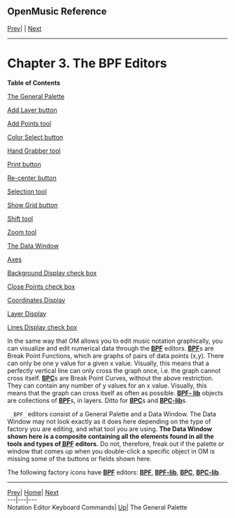 OpenMusic Reference  
---  
[Prev](editors.notation.commands)| | [Next](x24938)  
  
* * *

# Chapter 3. The BPF Editors

 **Table of Contents**

[The General Palette](x24938)

    

[Add Layer button](x24938#AEN24948)

[Add Points tool](x24938#AEN24989)

[Color Select button](x24938#AEN25007)

[Hand Grabber tool](x24938#AEN25024)

[Print button](x24938#AEN25034)

[Re-center button](x24938#AEN25043)

[Selection tool](x24938#AEN25052)

[Show Grid button](x24938#AEN25061)

[Shift tool](x24938#AEN25070)

[Zoom tool](x24938#AEN25079)

[The Data Window](x25089)

    

[Axes](x25089#AEN25096)

[Background Display check box](x25089#AEN25100)

[Close Points check box](x25089#AEN25118)

[Coordinates Display](x25089#AEN25134)

[Layer Display](x25089#AEN25145)

[Lines Display check box](x25089#AEN25159)

In the same way that OM allows you to edit music notation graphically, you can
visualize and edit numerical data through the [**BPF**](editors.bpf#BPF)
editors. [**BPF**](editors.bpf#BPF)s are Break Point Functions, which are
graphs of pairs of data points (x,y). There can only be one y value for a
given x value. Visually, this means that a perfectly vertical line can only
cross the graph once, i.e. the graph cannot cross itself.
[**BPC**](editors.bpf#BPC)s are Break Point Curves, without the above
restriction. They can contain any number of y values for an x value. Visually,
this means that the graph can cross itself as often as possible. [**BPF-
lib**](editors.bpf#BPF-LIB) objects are collections of
[**BPF**](editors.bpf#BPF)s, in layers. Ditto for
[**BPC**](editors.bpf#BPC)s and [**BPC-lib**](editors.bpf#BPC-LIB)s.

` _BPF_` editors consist of a General Palette and a Data Window. The Data
Window may not look exactly as it does here depending on the type of factory
you are editing, and what tool you are using. **The Data Window shown here is
a composite containing all the elements found in all the tools and types of[
**BPF**](editors.bpf#BPF) editors.** Do not, therefore, freak out if the
palette or window that comes up when you double-click a specific object in OM
is missing some of the buttons or fields shown here.

The following factory icons have [**BPF**](editors.bpf#BPF) editors:
[**BPF**](editors.bpf#BPF), [**BPF-lib**](editors.bpf#BPF-LIB),
[**BPC**](editors.bpf#BPC), [**BPC-lib**](editors.bpf#BPC-LIB).

* * *

[Prev](editors.notation.commands)| [Home](index)|
[Next](x24938)  
---|---|---  
Notation Editor Keyboard Commands| [Up](editors.intro)| The General
Palette

